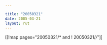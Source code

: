 ```yaml
---

title: "20050321"
date: 2005-03-21
layout: rut
---
```


[[!map pages="20050321/* and ! 20050321/*/*"]]

